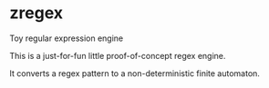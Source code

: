 # zregex
Toy regular expression engine

This is a just-for-fun little proof-of-concept regex engine.

It converts a regex pattern to a non-deterministic finite automaton.


## 